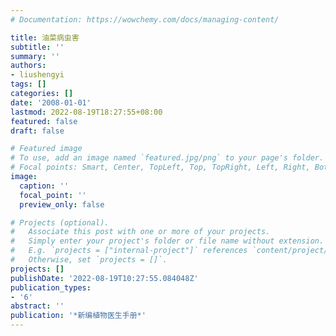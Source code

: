 ```yaml
---
# Documentation: https://wowchemy.com/docs/managing-content/

title: 油菜病虫害
subtitle: ''
summary: ''
authors:
- liushengyi
tags: []
categories: []
date: '2008-01-01'
lastmod: 2022-08-19T18:27:55+08:00
featured: false
draft: false

# Featured image
# To use, add an image named `featured.jpg/png` to your page's folder.
# Focal points: Smart, Center, TopLeft, Top, TopRight, Left, Right, BottomLeft, Bottom, BottomRight.
image:
  caption: ''
  focal_point: ''
  preview_only: false

# Projects (optional).
#   Associate this post with one or more of your projects.
#   Simply enter your project's folder or file name without extension.
#   E.g. `projects = ["internal-project"]` references `content/project/deep-learning/index.md`.
#   Otherwise, set `projects = []`.
projects: []
publishDate: '2022-08-19T10:27:55.084048Z'
publication_types:
- '6'
abstract: ''
publication: '*新编植物医生手册*'
---
```

